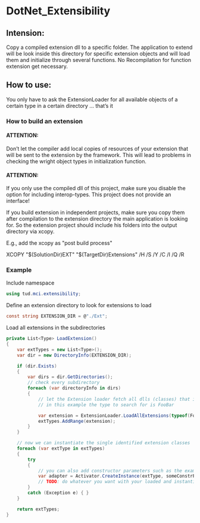 ﻿DotNet_Extensibility
=========

## Intension:
Copy a compiled extension dll to a specific folder. The application to extend will be look inside this directory for specific extension objects and will load them and initialize through several functions. No Recompilation for function extension get necessary.


## How to use:

You only have to ask the ExtensionLoader for all available objects of a certain type in a certain directory ... that’s it

### How to build an extension

#### ATTENTION: 
Don’t let the compiler add local copies of resources of your extension that will be sent to the extension by the framework. This will lead to problems in checking the wright object types in initialization function.

#### ATTENTION: 
If you only use the compiled dll of this project, make sure you disable the option for including interop-types. This project does not provide an interface!

If you build extension in independent projects, make sure you copy them after compilation to the extension directory the main application is looking for. So the extension project should include his folders into the output directory via xcopy.

E.g., add the xcopy as "post build process"

XCOPY "$(SolutionDir)EXT" "$(TargetDir)Extensions" /H /S /Y /C /I /Q /R


### Example


Include namespace 

``` C#
using tud.mci.extensibility;
```

Define an extension directory to look for extensions to load

``` C#
const string EXTENSION_DIR = @"./Ext";
```

Load all extensions in the subdirectories

``` C#
private List<Type> LoadExtension()
{
    var extTypes = new List<Type>();
    var dir = new DirectoryInfo(EXTENSION_DIR);

    if (dir.Exists)
    {
        var dirs = dir.GetDirectories();
        // check every subdirectory
        foreach (var directoryInfo in dirs)
        {
            // let the Extension loader fetch all dlls (classes) that implement a certain type or interface
            // in this example the type to search for is FooBar

            var extension = ExtensionLoader.LoadAllExtensions(typeof(FooBarClass), directoryInfo.FullName).SelectMany(x => x.Value);
            extTypes.AddRange(extension);
        }
    }

    // now we can instantiate the single identified extension classes
    foreach (var extType in extTypes)
    {
        try
        {
            // you can also add constructor parameters such as the example object someConstrParam
            var adapter = Activator.CreateInstance(extType, someConstrParam);
            // TODO: do whatever you want with your loaded and instantiated Object
        }
        catch (Exception e) { }
    }

    return extTypes;
}
```
